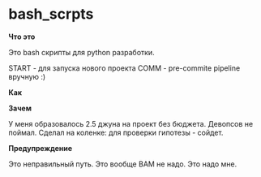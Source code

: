 # bash_scrpts

__Что это__

Это bash скрипты для python разработки.

START - для запуска нового проекта
COMM - pre-commite pipeline вручную :)

__Как__



__Зачем__

У меня образовалось 2.5 джуна на проект без бюджета. Девопсов не поймал. Сделал на коленке: для проверки гипотезы - сойдет.

__Предупреждение__

Это неправильный путь. Это вообще ВАМ не надо. Это надо мне.